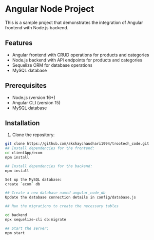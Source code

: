 # Angular Node Project

This is a sample project that demonstrates the integration of Angular frontend with Node.js backend.

## Features

- Angular frontend with CRUD operations for products and categories
- Node.js backend with API endpoints for products and categories
- Sequelize ORM for database operations
- MySQL database

## Prerequisites

- Node.js (version 16+)
- Angular CLI (version 15)
- MySQL database

## Installation

1. Clone the repository:

```bash
git clone https://github.com/akshaychaudhari1994/trootech_code.git
## Install dependencies for the frontend:
cd clientApp/ecom
npm install

## Install dependencies for the backend:
npm install

Set up the MySQL database:
create `ecom` db

## Create a new database named angular_node_db
Update the database connection details in config/database.js

## Run the migrations to create the necessary tables

cd backend
npx sequelize-cli db:migrate

## Start the server:
npm start
